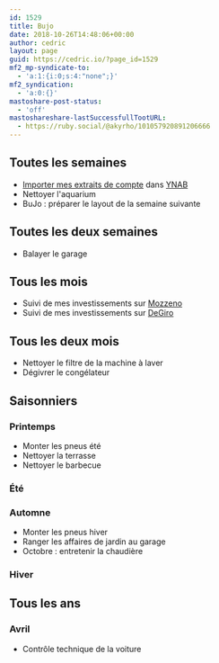 ```yaml
---
id: 1529
title: Bujo
date: 2018-10-26T14:48:06+00:00
author: cedric
layout: page
guid: https://cedric.io/?page_id=1529
mf2_mp-syndicate-to:
  - 'a:1:{i:0;s:4:"none";}'
mf2_syndication:
  - 'a:0:{}'
mastoshare-post-status:
  - 'off'
mastoshareshare-lastSuccessfullTootURL:
  - https://ruby.social/@akyrho/101057920891206666
---
```

## Toutes les semaines

  * [Importer mes extraits de compte](https://cedric.io/2018/11/02/i-need-a-budget-using-ynab-with-belgian-bank-accounts/) dans [YNAB](https://app.youneedabudget.com/)
  * Nettoyer l'aquarium
  * BuJo : préparer le layout de la semaine suivante

## Toutes les deux semaines

  * Balayer le garage

## Tous les mois

  * Suivi de mes investissements sur [Mozzeno](https://www.mozzeno.com/fr/investir?code=8C32D772984E)
  * Suivi de mes investissements sur [DeGiro](https://www.degiro.fr/)

## Tous les deux mois

  * Nettoyer le filtre de la machine à laver
  * Dégivrer le congélateur

## Saisonniers

### Printemps

  * Monter les pneus été
  * Nettoyer la terrasse
  * Nettoyer le barbecue

### Été

### Automne

  * Monter les pneus hiver
  * Ranger les affaires de jardin au garage
  * Octobre : entretenir la chaudière

### Hiver

## Tous les ans

### Avril

* Contrôle technique de la voiture
